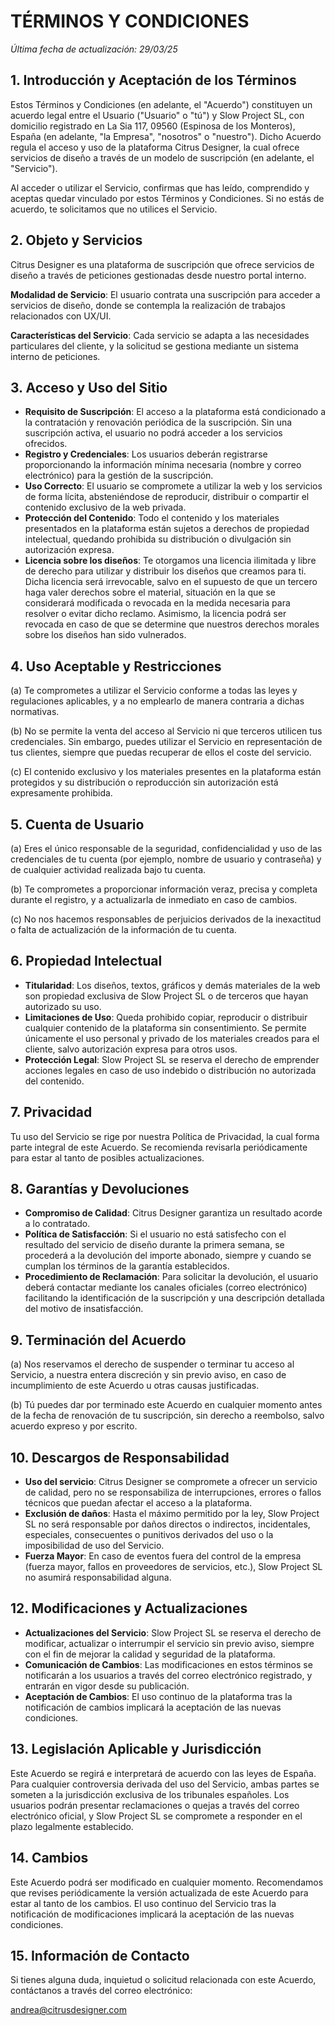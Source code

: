 # TÉRMINOS Y CONDICIONES

*Última fecha de actualización: 29/03/25*

## 1. Introducción y Aceptación de los Términos

Estos Términos y Condiciones (en adelante, el "Acuerdo") constituyen un acuerdo legal entre el Usuario ("Usuario" o "tú") y Slow Project SL, con domicilio registrado en La Sia 117, 09560 (Espinosa de los Monteros), España (en adelante, "la Empresa", "nosotros" o "nuestro"). Dicho Acuerdo regula el acceso y uso de la plataforma Citrus Designer, la cual ofrece servicios de diseño a través de un modelo de suscripción (en adelante, el "Servicio").

Al acceder o utilizar el Servicio, confirmas que has leído, comprendido y aceptas quedar vinculado por estos Términos y Condiciones. Si no estás de acuerdo, te solicitamos que no utilices el Servicio.

## 2. Objeto y Servicios

Citrus Designer es una plataforma de suscripción que ofrece servicios de diseño a través de peticiones gestionadas desde nuestro portal interno.

**Modalidad de Servicio**: El usuario contrata una suscripción para acceder a servicios de diseño, donde se contempla la realización de trabajos relacionados con UX/UI.

**Características del Servicio**: Cada servicio se adapta a las necesidades particulares del cliente, y la solicitud se gestiona mediante un sistema interno de peticiones.

## 3. Acceso y Uso del Sitio

- **Requisito de Suscripción**: El acceso a la plataforma está condicionado a la contratación y renovación periódica de la suscripción. Sin una suscripción activa, el usuario no podrá acceder a los servicios ofrecidos.
- **Registro y Credenciales**: Los usuarios deberán registrarse proporcionando la información mínima necesaria (nombre y correo electrónico) para la gestión de la suscripción.
- **Uso Correcto**: El usuario se compromete a utilizar la web y los servicios de forma lícita, absteniéndose de reproducir, distribuir o compartir el contenido exclusivo de la web privada.
- **Protección del Contenido**: Todo el contenido y los materiales presentados en la plataforma están sujetos a derechos de propiedad intelectual, quedando prohibida su distribución o divulgación sin autorización expresa.
- **Licencia sobre los diseños**: Te otorgamos una licencia ilimitada y libre de derecho para utilizar y distribuir los diseños que creamos para ti. Dicha licencia será irrevocable, salvo en el supuesto de que un tercero haga valer derechos sobre el material, situación en la que se considerará modificada o revocada en la medida necesaria para resolver o evitar dicho reclamo. Asimismo, la licencia podrá ser revocada en caso de que se determine que nuestros derechos morales sobre los diseños han sido vulnerados.

## 4. Uso Aceptable y Restricciones

(a) Te comprometes a utilizar el Servicio conforme a todas las leyes y regulaciones aplicables, y a no emplearlo de manera contraria a dichas normativas.

(b) No se permite la venta del acceso al Servicio ni que terceros utilicen tus credenciales. Sin embargo, puedes utilizar el Servicio en representación de tus clientes, siempre que puedas recuperar de ellos el coste del servicio.

(c) El contenido exclusivo y los materiales presentes en la plataforma están protegidos y su distribución o reproducción sin autorización está expresamente prohibida.

## 5. Cuenta de Usuario

(a) Eres el único responsable de la seguridad, confidencialidad y uso de las credenciales de tu cuenta (por ejemplo, nombre de usuario y contraseña) y de cualquier actividad realizada bajo tu cuenta.

(b) Te comprometes a proporcionar información veraz, precisa y completa durante el registro, y a actualizarla de inmediato en caso de cambios.

(c) No nos hacemos responsables de perjuicios derivados de la inexactitud o falta de actualización de la información de tu cuenta.

## 6. Propiedad Intelectual

- **Titularidad**: Los diseños, textos, gráficos y demás materiales de la web son propiedad exclusiva de Slow Project SL o de terceros que hayan autorizado su uso.
- **Limitaciones de Uso**: Queda prohibido copiar, reproducir o distribuir cualquier contenido de la plataforma sin consentimiento. Se permite únicamente el uso personal y privado de los materiales creados para el cliente, salvo autorización expresa para otros usos.
- **Protección Legal**: Slow Project SL se reserva el derecho de emprender acciones legales en caso de uso indebido o distribución no autorizada del contenido.

## 7. Privacidad

Tu uso del Servicio se rige por nuestra Política de Privacidad, la cual forma parte integral de este Acuerdo. Se recomienda revisarla periódicamente para estar al tanto de posibles actualizaciones.

## 8. Garantías y Devoluciones

- **Compromiso de Calidad**: Citrus Designer garantiza un resultado acorde a lo contratado.
- **Política de Satisfacción**: Si el usuario no está satisfecho con el resultado del servicio de diseño durante la primera semana, se procederá a la devolución del importe abonado, siempre y cuando se cumplan los términos de la garantía establecidos.
- **Procedimiento de Reclamación**: Para solicitar la devolución, el usuario deberá contactar mediante los canales oficiales (correo electrónico) facilitando la identificación de la suscripción y una descripción detallada del motivo de insatisfacción.

## 9. Terminación del Acuerdo

(a) Nos reservamos el derecho de suspender o terminar tu acceso al Servicio, a nuestra entera discreción y sin previo aviso, en caso de incumplimiento de este Acuerdo u otras causas justificadas.

(b) Tú puedes dar por terminado este Acuerdo en cualquier momento antes de la fecha de renovación de tu suscripción, sin derecho a reembolso, salvo acuerdo expreso y por escrito.

## 10. Descargos de Responsabilidad

- **Uso del servicio**: Citrus Designer se compromete a ofrecer un servicio de calidad, pero no se responsabiliza de interrupciones, errores o fallos técnicos que puedan afectar el acceso a la plataforma.
- **Exclusión de daños**: Hasta el máximo permitido por la ley, Slow Project SL no será responsable por daños directos o indirectos, incidentales, especiales, consecuentes o punitivos derivados del uso o la imposibilidad de uso del Servicio.
- **Fuerza Mayor**: En caso de eventos fuera del control de la empresa (fuerza mayor, fallos en proveedores de servicios, etc.), Slow Project SL no asumirá responsabilidad alguna.

## 12. Modificaciones y Actualizaciones

- **Actualizaciones del Servicio**: Slow Project SL se reserva el derecho de modificar, actualizar o interrumpir el servicio sin previo aviso, siempre con el fin de mejorar la calidad y seguridad de la plataforma.
- **Comunicación de Cambios**: Las modificaciones en estos términos se notificarán a los usuarios a través del correo electrónico registrado, y entrarán en vigor desde su publicación.
- **Aceptación de Cambios**: El uso continuo de la plataforma tras la notificación de cambios implicará la aceptación de las nuevas condiciones.

## 13. Legislación Aplicable y Jurisdicción

Este Acuerdo se regirá e interpretará de acuerdo con las leyes de España. Para cualquier controversia derivada del uso del Servicio, ambas partes se someten a la jurisdicción exclusiva de los tribunales españoles. Los usuarios podrán presentar reclamaciones o quejas a través del correo electrónico oficial, y Slow Project SL se compromete a responder en el plazo legalmente establecido.

## 14. Cambios

Este Acuerdo podrá ser modificado en cualquier momento. Recomendamos que revises periódicamente la versión actualizada de este Acuerdo para estar al tanto de los cambios. El uso continuo del Servicio tras la notificación de modificaciones implicará la aceptación de las nuevas condiciones.

## 15. Información de Contacto

Si tienes alguna duda, inquietud o solicitud relacionada con este Acuerdo, contáctanos a través del correo electrónico:

andrea@citrusdesigner.com 